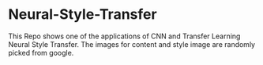 # Neural-Style-Transfer

This Repo shows one of the applications of CNN and Transfer Learning Neural Style Transfer. The images for content and style image are randomly picked from google.
